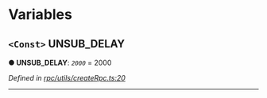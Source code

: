 

# Variables

<a id="unsub_delay"></a>

## `<Const>` UNSUB_DELAY

**● UNSUB_DELAY**: *`2000`* = 2000

*Defined in [rpc/utils/createRpc.ts:20](https://github.com/paritytech/js-libs/blob/1c7cf48/packages/light.js/src/rpc/utils/createRpc.ts#L20)*

___

